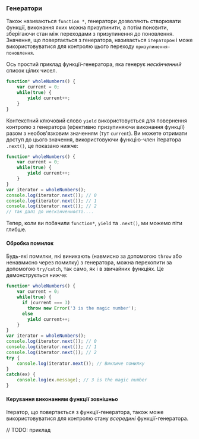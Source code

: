 ### Генератори
Також називаються `function *`, генератори дозволяють створювати функції, виконання яких можна призупинити, а потім поновити, зберігаючи стан між переходами з призупинення до поновлення. Значення, що повертається з генератора, називається `ітератором` і може використовуватися для контролю цього переходу `призупинення-поновлення`.

Ось простий приклад функції-генератора, яка генерує *нескінченний* список цілих чисел.

```ts
function* wholeNumbers() {
    var current = 0;
    while(true) {
        yield current++;
    }
}
```

Контекстний ключовий слово `yield` використовується для повернення контролю з генератора (ефективно призупиняючи виконання функції) разом з необов'язковим значенням (тут `current`). Ви можете отримати доступ до цього значення, використовуючи функцію-член ітератора `.next()`, це показано нижче:

```ts
function* wholeNumbers() {
    var current = 0;
    while(true) {
        yield current++;
    }
}
var iterator = wholeNumbers();
console.log(iterator.next()); // 0
console.log(iterator.next()); // 1
console.log(iterator.next()); // 2
// так далі до нескінченності....
```

Тепер, коли ви побачили `function*`, `yield` та `.next()`, ми можемо піти глибше.

#### Обробка помилок
Будь-які помилки, які виникають (навмисно за допомогою `throw` або ненавмисно через помилку) з генератора, можна перехопити за допомогою `try/catch`, так само, як і в звичайних функціях. Це демонструється нижче:

```ts
function* wholeNumbers() {
    var current = 0;
    while(true) {
      if (current === 3)
        throw new Error('3 is the magic number');
      else
        yield current++;
    }
}
var iterator = wholeNumbers();
console.log(iterator.next()); // 0
console.log(iterator.next()); // 1
console.log(iterator.next()); // 2
try {
    console.log(iterator.next()); // Викличе помилку
}
catch(ex) {
    console.log(ex.message); // 3 is the magic number
}
```

#### Керування виконанням функції зовнішньо
Ітератор, що повертається з функції-генератора, також може використовуватися для контролю стану *всередині* функції-генератора.

// TODO: приклад